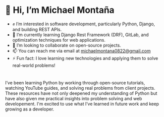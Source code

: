 # 🫡 Hi, I’m Michael Montaña

- ✊ I’m interested in software development, particularly Python, Django, and building REST APIs.
- 🌱 I’m currently learning Django Rest Framework (DRF), GitLab, and optimization techniques for web applications.
- 👀 I’m looking to collaborate on open-source projects.
- 📫 You can reach me via email at michaelmontana0822@gmail.com
- ⚡ Fun fact: I love learning new technologies and applying them to solve real-world problems!

#

I’ve been learning Python by working through open-source tutorials, watching YouTube guides, and solving real problems from client projects.
These resources have not only deepened my understanding of Python but have also given me practical insights into problem solving
and web developement. I'm excited to use what I’ve learned in future work and keep growing as a developer.

#

<!---
MCKY0822/MCKY0822 is a ✨ special ✨ repository because its `README.md` (this file) appears on your GitHub profile.
You can click the Preview link to take a look at your changes.
--->
